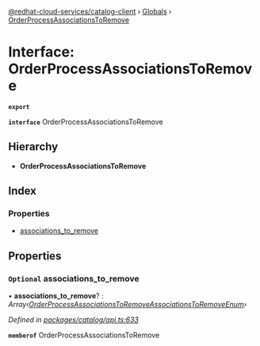 [@redhat-cloud-services/catalog-client](../README.md) › [Globals](../globals.md) › [OrderProcessAssociationsToRemove](orderprocessassociationstoremove.md)

# Interface: OrderProcessAssociationsToRemove

**`export`** 

**`interface`** OrderProcessAssociationsToRemove

## Hierarchy

* **OrderProcessAssociationsToRemove**

## Index

### Properties

* [associations_to_remove](orderprocessassociationstoremove.md#optional-associations_to_remove)

## Properties

### `Optional` associations_to_remove

• **associations_to_remove**? : *Array‹[OrderProcessAssociationsToRemoveAssociationsToRemoveEnum](../enums/orderprocessassociationstoremoveassociationstoremoveenum.md)›*

*Defined in [packages/catalog/api.ts:633](https://github.com/RedHatInsights/javascript-clients/blob/master/packages/catalog/api.ts#L633)*

**`memberof`** OrderProcessAssociationsToRemove
